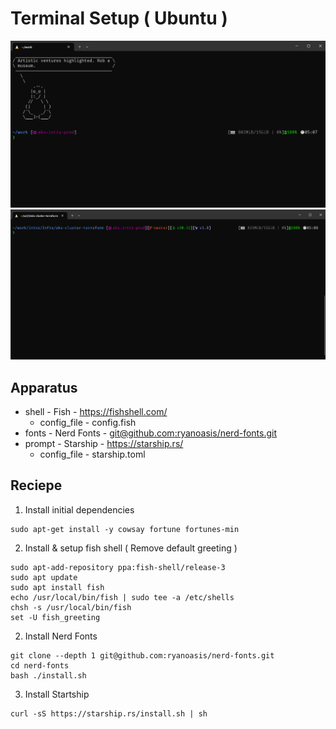 # Terminal Setup ( Ubuntu )
![Sample Image 1](./static/terminal-1.png)
![Sample Image 2](./static/terminal-2.png)

## Apparatus
- shell - Fish - https://fishshell.com/
  - config_file - config.fish 
- fonts - Nerd Fonts - [git@github.com:ryanoasis/nerd-fonts.git](https://github.com/ryanoasis/nerd-fonts)
- prompt - Starship - https://starship.rs/
  - config_file - starship.toml

 ## Reciepe

 1. Install initial dependencies
 ```
 sudo apt-get install -y cowsay fortune fortunes-min
 ```
 2. Install & setup fish shell ( Remove default greeting )
 ```
 sudo apt-add-repository ppa:fish-shell/release-3
 sudo apt update
 sudo apt install fish
 echo /usr/local/bin/fish | sudo tee -a /etc/shells
 chsh -s /usr/local/bin/fish
 set -U fish_greeting
 ```
 2. Install Nerd Fonts
 ```
 git clone --depth 1 git@github.com:ryanoasis/nerd-fonts.git
 cd nerd-fonts
 bash ./install.sh
 ```
 3. Install Startship
 ```
 curl -sS https://starship.rs/install.sh | sh
 ```
 
 
